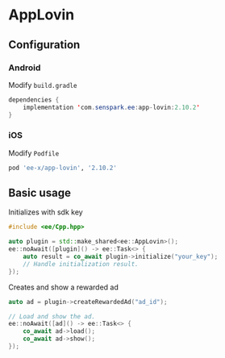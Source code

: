 # AppLovin
## Configuration
### Android
Modify `build.gradle`
```java
dependencies {
    implementation 'com.senspark.ee:app-lovin:2.10.2'
}
```

### iOS
Modify `Podfile`
```ruby
pod 'ee-x/app-lovin', '2.10.2'
```

## Basic usage
Initializes with sdk key
```cpp
#include <ee/Cpp.hpp>

auto plugin = std::make_shared<ee::AppLovin>();
ee::noAwait([plugin]() -> ee::Task<> {
    auto result = co_await plugin->initialize("your_key");
    // Handle initialization result.
});
```

Creates and show a rewarded ad
```cpp
auto ad = plugin->createRewardedAd("ad_id");

// Load and show the ad.
ee::noAwait([ad]() -> ee::Task<> {
    co_await ad->load();
    co_await ad->show();
});
```